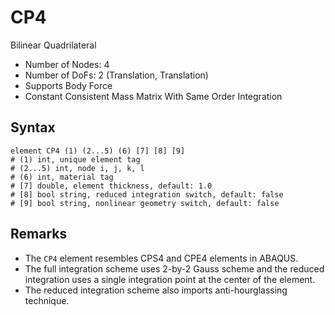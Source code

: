 # CP4

Bilinear Quadrilateral

* Number of Nodes: 4
* Number of DoFs: 2 (Translation, Translation)
* Supports Body Force
* Constant Consistent Mass Matrix With Same Order Integration

## Syntax

```
element CP4 (1) (2...5) (6) [7] [8] [9]
# (1) int, unique element tag
# (2...5) int, node i, j, k, l
# (6) int, material tag
# [7] double, element thickness, default: 1.0
# [8] bool string, reduced integration switch, default: false
# [9] bool string, nonlinear geometry switch, default: false
```

## Remarks

* The `CP4` element resembles CPS4 and CPE4 elements in ABAQUS.
* The full integration scheme uses 2-by-2 Gauss scheme and the reduced integration uses a single integration point at
  the center of the element.
* The reduced integration scheme also imports anti-hourglassing technique.
